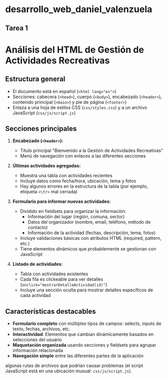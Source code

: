 # desarrollo_web_daniel_valenzuela

## Tarea 1

# Análisis del HTML de Gestión de Actividades Recreativas

## Estructura general

- El documento está en español (`<html lang="es">`)
- Secciones: cabecera (`<head>`), cuerpo (`<body>`), encabezado (`<header>`), contenido principal (`<main>`) y pie de página (`<footer>`)
- Enlaza a una hoja de estilos CSS (`css/styles.css`) y a un archivo JavaScript (`css/js/script.js`)

## Secciones principales

1. **Encabezado (`<header>`):**
   - Título principal "Bienvenido a la Gestión de Actividades Recreativas"
   - Menú de navegación con enlaces a las diferentes secciones

2. **Últimas actividades agregadas:**
   - Muestra una tabla con actividades recientes
   - Incluye datos como fecha/hora, ubicación, tema y fotos
   - Hay algunos errores en la estructura de la tabla (por ejemplo, etiqueta `<\tr>` mal cerrada)

3. **Formulario para informar nuevas actividades:**
   - Dividido en fieldsets para organizar la información:
     - Información del lugar (región, comuna, sector)
     - Datos del organizador (nombre, email, teléfono, método de contacto)
     - Información de la actividad (fechas, descripción, tema, fotos)
   - Incluye validaciones básicas con atributos HTML (required, pattern, etc.)
   - Tiene elementos dinámicos que probablemente se gestionan con JavaScript

4. **Listado de actividades:**
   - Tabla con actividades existentes
   - Cada fila es clickeable para ver detalles (`onclick="mostrarDetalleActividad(id)"`)
   - Incluye una sección oculta para mostrar detalles específicos de cada actividad

## Características destacables

- **Formulario completo** con múltiples tipos de campos: selects, inputs de texto, fechas, archivos, etc.
- **Interactividad**: Elementos que cambian dinámicamente basados en selecciones del usuario
- **Maquetación organizada** usando secciones y fieldsets para agrupar información relacionada
- **Navegación simple** entre las diferentes partes de la aplicación

algunas rutas de archivos que podrían causar problemas (el script JavaScript está en una ubicación inusual: `css/js/script.js`).